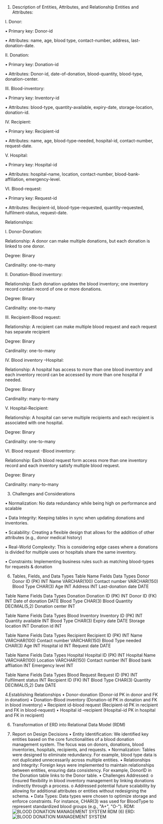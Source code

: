 1.	Description of Entities, Attributes, and Relationship
Entities and Attributes:

I.	Donor:

•	Primary key: Donor-id

•	Attributes: name, age, blood type, contact-number, address, last-donation-date.

II.	Donation:

•	Primary key: Donation-id

•	Attributes: Donor-id, date-of-donation, blood-quantity, blood-type, donation-center.

III.	Blood-inventory:

•	Primary key: Inventory-id

•	Attributes: blood-type, quantity-available, expiry-date, storage-location, donation-id.

IV.	Recipient:

•	Primary key: Recipient-id

•	Attributes: name, age, blood-type-needed, hospital-id, contact-number, request-date.

V.	Hospital:

•	Primary key: Hospital-id

•	Attributes: hospital-name, location, contact-number, blood-bank-affiliation, emergency-level.

VI.	Blood-request:

•	Primary key: Request-id

•	Attributes: Recipient-id, blood-type-requested, quantity-requested, fulfilment-status, request-date.

Relationships:

I.	Donor-Donation:

Relationship: A donor can make multiple donations, but each donation is linked to one donor.

Degree: Binary

Cardinality: one-to-many

II.	Donation-Blood inventory:

Relationship: Each donation updates the blood inventory; one inventory record contain record of one or more donations.

Degree: Binary

Cardinality: one-to-many

III.	Recipient-Blood request:

Relationship: A recipient can make multiple blood request and each request has separate recipient

Degree: Binary

Cardinality: one-to-many

IV.	Blood inventory –Hospital:

Relationship: A hospital has access to more than one blood inventory and each inventory record can be accessed by more than one hospital if needed.

Degree: Binary

Cardinality: many-to-many

V.	Hospital-Recipient:

Relationship: A hospital can serve multiple recipients and each recipient is associated with one hospital.

Degree: Binary

Cardinality: one-to-many

VI.	Blood request -Blood inventory:

Relationship: Each blood request form access more than one inventory record and each inventory satisfy multiple blood request.

Degree: Binary

Cardinality: many-to-many

3.	Challenges and Considerations
 
•	Normalization:
No data redundancy while being high on performance and scalable

•	Data Integrity:
Keeping tables in sync when updating donations and inventories.

•	Scalability:
Creating a flexible design that allows for the addition of other attributes (e.g., donor medical history)

•	Real-World Complexity: 
This is considering edge cases where a donations is divided for multiple uses or hospitals share the same inventory.

•	Constraints:
Implementing business rules such as matching blood-types for requests & donation

6.	Tables, Fields, and Data Types
Table Name	Fields	Data Types
Donor	Donor ID (PK)	INT
	Name	VARCHAR(100)
	Contact number	VARCHAR(150)
	Blood Type	CHAR(3)
	Age	INT
	Address	INT
	Last-donation date	DATE

Table Name	Fields	Data Types
Donation	Donation ID (PK)	INT
	Donor ID (FK)	INT
	Date of donation	DATE
	Blood Type	CHAR(3)
	 Blood Quantity	DECIMAL(5,2)
	Donation center	INT

Table Name	Fields	Data Types
Blood Inventory	Inventory ID (PK)	INT
	Quantity available	INT
	Blood Type	CHAR(3)
	Expiry date	DATE
	Storage location	INT
	Donation id	INT

Table Name	Fields	Data Types
Recipient	Recipient ID (PK)	INT
	Name	VARCHAR(100)
	Contact number	VARCHAR(150)
	Blood Type needed	CHAR(3)
	Age	INT
	Hospital id	INT
	Request date	DATE




Table Name	Fields	Data Types
Hospital	Hospital ID (PK)	INT
	 Hospital Name	VARCHAR(100)
	Location	VARCHAR(150)
	Contact number	INT
	Blood bank affliation	INT
	Emergency level	INT

Table Name	Fields	Data Types
Blood Request	Request ID (PK)	INT
	Fulfilment status	INT
	Recipient ID (FK)	INT
	Blood Type	CHAR(3)
	Quantity	DECIMAL(5,2)
	Date	DATE

4.Establishing Relationships
•
Donor-donation (Donor-id PK in donor and FK in donation)
•
Donation-Blood inventory (Donation-id PK in donation and FK in blood inventory)
•
Recipient id-blood request (Recipient-id PK in recipient and FK in blood-request)
•
Hospital id –recipient (Hospital-id PK in hospital and FK in recipient)

6.	Transformation of ERD into Relational Data Model (RDM)

 
8.	Report on Design Decisions 
•	Entity Identification: We identified key entities based on the core functionalities of a blood donation management system. The focus was on donors, donations, blood inventories, hospitals, recipients, and requests.
•	Normalization: Tables were designed to eliminate redundancy. For example, blood type data is not duplicated unnecessarily across multiple entities.
•	Relationships and Integrity: Foreign keys were implemented to maintain relationships between entities, ensuring data consistency. For example, DonorID in the Donation table links to the Donor table.
•	Challenges Addressed:
o	Ensured flexibility in blood inventory management by linking donations indirectly through a process.
o	Addressed potential future scalability by allowing for additional attributes or entities without redesigning the schema.
•	Data Types: Data types were chosen to optimize storage and enforce constraints. For instance, CHAR(3) was used for BloodType to represent standardized blood groups (e.g., "A+", "O-").
RDM:
![BLOOD DONATION MANAGEMENT SYSTEM RDM (6)](https://github.com/user-attachments/assets/4845d047-363a-4d1a-b29a-f817201fdcd5)
ERD:
![BLOOD DONATION MANAGEMENT SYSTEM](https://github.com/user-attachments/assets/a8163d42-d3f2-4373-8110-ad3206f3d417)





